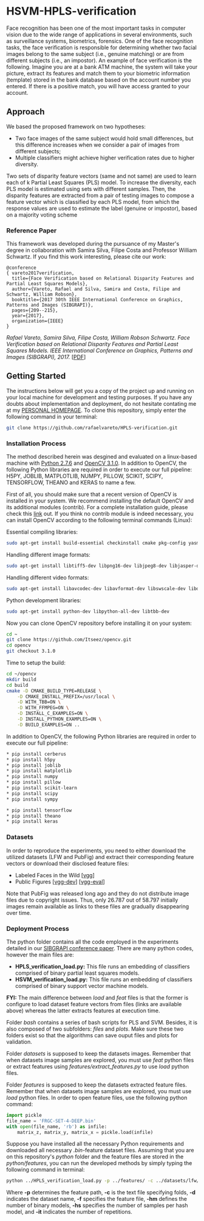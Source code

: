 # HSVM-HPLS-verification
Face recognition has been one of the most important tasks in computer vision due to the wide range of applications in several environments, such as surveillance systems, biometrics, forensics. 
One of the face recognition tasks, the face verification is responsible for  determining whether two facial images belong to the same subject (i.e., genuine matching) or are from different subjects (i.e., an impostor). 
An example of face verification is the following. 
Imagine you are at a bank ATM machine, the system will take your picture, extract its features and match them to your biometric information (template) stored in the bank database based on the account number you entered. 
If there is a positive match, you will have access granted to your account.

## Approach
We based the proposed framework on two hypotheses:
* Two face images of the same subject would hold small differences, but this difference increases when we consider a pair of images from different subjects; 
* Multiple classifiers might achieve higher verification rates due to higher diversity.

Two sets of disparity feature vectors (same and not same) are used to learn each of k Partial Least Squares (PLS) model. To increase the diversity, each PLS model is estimated using sets with different samples. Then, the disparity features are extracted from a pair of testing images to compose a feature vector which is classified by each PLS model, from which the response values are used to estimate the label (genuine or impostor), based on a majority voting scheme

### Reference Paper
This framework was developed during the pursuance of my Master's degree in collaboration with Samira Silva, Filipe Costa and Professor William Schwartz.
If you find this work interesting, please cite our work:
```
@conference
{ vareto2017verification,
  title={Face Verification based on Relational Disparity Features and Partial Least Squares Models},
  author={Vareto, Rafael and Silva, Samira and Costa, Filipe and Schwartz, William Robson},
  booktitle={2017 30th IEEE International Conference on Graphics, Patterns and Images (SIBGRAPI)},
  pages={209--215},
  year={2017},
  organization={IEEE}
}
```
*Rafael Vareto, Samira Silva, Filipe Costa, William Robson Schwartz. Face Verification based on Relational Disparity Features and Partial Least Squares Models. IEEE International Conference on Graphics, Patterns and Images (SIBGRAPI), 2017.* [[PDF](http://www.dcc.ufmg.br/~william/papers/paper_2017_SIBGRAPI_Vareto.pdf)]


## Getting Started
The instructions below will get you a copy of the project up and running on your local machine for development and testing purposes. If you have any doubts about implementation and deployment, do not hesitate contating me at my [PERSONAL HOMEPAGE](http://homepages.dcc.ufmg.br/~rafaelvareto/).
To clone this repository, simply enter the following command in your terminal:
```bash
git clone https://github.com/rafaelvareto/HPLS-verification.git
```

### Installation Process

The method described herein was desgined and evaluated on a linux-based machine with [Python 2.7.6](https://www.python.org/) and [OpenCV 3.1.0](https://github.com/Itseez/opencv.git).
In addition to OpenCV, the following Python libraries are required in order to execute our full pipeline: H5PY, JOBLIB, MATPLOTLIB, NUMPY, PILLOW, SCIKIT, SCIPY, TENSORFLOW, THEANO and KERAS to name a few.

First of all, you should make sure that a recent version of OpenCV is installed in your system.
We recommend installing the default OpenCV and its additional modules (contrib).
For a complete installation guide, please check this [link](https://www.pyimagesearch.com/2015/06/22/install-opencv-3-0-and-python-2-7-on-ubuntu/) out.
If you think no contrib module is indeed necessary, you can install OpenCV according to the following terminal commands (Linux):

Essential compiling libraries:
```bash
sudo apt-get install build-essential checkinstall cmake pkg-config yasm
```

Handling different image formats:
```bash
sudo apt-get install libtiff5-dev libpng16-dev libjpeg8-dev libjasper-dev
```

Handling different video formats:
```bash
sudo apt-get install libavcodec-dev libavformat-dev libswscale-dev libdc1394-22-dev libxine-dev libgstreamer0.10-dev libgstreamer-plugins-base0.10-dev libv4l-dev
```

Python development libraries:
```bash
sudo apt-get install python-dev libpython-all-dev libtbb-dev
```

Now you can clone OpenCV repository before installing it on your system:
```bash
cd ~
git clone https://github.com/Itseez/opencv.git
cd opencv
git checkout 3.1.0
```

Time to setup the build:
```bash
cd ~/opencv
mkdir build
cd build
cmake -D CMAKE_BUILD_TYPE=RELEASE \
    -D CMAKE_INSTALL_PREFIX=/usr/local \
    -D WITH_TBB=ON \
    -D WITH_FFMPEG=ON \
    -D INSTALL_C_EXAMPLES=ON \
    -D INSTALL_PYTHON_EXAMPLES=ON \
    -D BUILD_EXAMPLES=ON ..
```

In addition to OpenCV, the following Python libraries are required in order to execute our full pipeline:
```bash
* pip install cerberus
* pip install h5py
* pip install joblib
* pip install matplotlib
* pip install numpy
* pip install pillow
* pip install scikit-learn
* pip install scipy
* pip install sympy

* pip install tensorflow
* pip install theano
* pip install keras
```


### Datasets
In order to reproduce the experiments, you need to either download the utilized datasets (LFW and PubFig) and extract their corresponding feature vectors or download their disclosed feature files:
* Labeled Faces in the Wild [[vgg](http://homepages.dcc.ufmg.br/~rafaelvareto/features/LFW-DEEP.bin)]
* Public Figures [[vgg-dev](http://homepages.dcc.ufmg.br/~rafaelvareto/features/PUBFIG-DEV-DEEP.bin)] [[vgg-eval](http://homepages.dcc.ufmg.br/~rafaelvareto/features/PUBFIG-EVAL-DEEP.bin)]

Note that PubFig was released long ago and they do not distribute image files due to copyright issues. Thus, only 26.787 out of 58.797 initially images remain available as links to these files are gradually disappearing over time.


### Deployment Process
The python folder contains all the code employed in the experiments detailed in our [SIBGRAPI conference paper](http://www.dcc.ufmg.br/~william/papers/paper_2017_SIBGRAPI_Vareto.pdf).
There are many python codes, however the main files are:
* **HPLS_verification_load.py:** This file runs an embedding of classifiers comprised of binary partial least squares models.
* **HSVM_verification_load.py:** This file runs an embedding of classifiers comprised of binary support vector machine models.

**FYI:** The main difference between *load* and *feat* files is that the former is configure to load dataset feature vectors from files (links are available above) whereas the latter extracts features at execution time.

Folder *bash* contains a series of bash scripts for PLS and SVM.
Besides, it is also composed of two subfolders: *files* and *plots*. Make sure these two folders exist so that the algorithms can save ouput files and plots for validation.

Folder *datasets* is supposed to keep the datasets images.
Remember that when datasets image samples are explored, you must use *feat* python files or extract features using *features/extract_features.py* to use *load* python files.

Folder *features* is supposed to keep the datasets extracted feature files.
Remember that when datasets image samples are explored, you must use *load* python files.
In order to open feature files, use the following python command:
```python
import pickle
file_name = 'FRGC-SET-4-DEEP.bin'
with open(file_name, 'rb') as infile:
    matrix_z, matrix_y, matrix_x = pickle.load(infile)
```

Suppose you have installed all the necessary Python requirements and downloaded all necessary *.bin*-feature dataset files.
Assuming that you are on this repository's *python* folder and the feature files are stored in the *python/features*, you can run the developed methods by simply typing the following command in terminal:
```bash
python ../HPLS_verification_load.py -p ../features/ -c ../datasets/lfw/lfw_pairs.txt -d lfw -f LFW-DEEP.bin -hm 005 -hs 50 -it 10
```
Where **-p** determines the feature path, **-c** is the text file specifying folds, **-d** indicates the dataset name, **-f** specifies the feature file, **-hm** defines the number of binary models, **-hs** specifies the number of samples per hash model, and **-it** indicates the number of repetitions.

